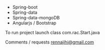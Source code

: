 - Spring-boot
- Spring-data
- Spring-data-mongoDB
- Angularjs / Bootstrap

To run project launch class com.rac.Start.java 

Comments / requests rennajihi@gmail.com 
